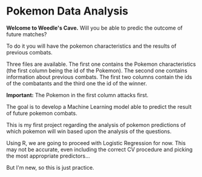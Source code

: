 # Pokemon Data Analysis

**Welcome to Weedle's Cave.**  Will you be able to predic the outcome of future matches?

To do it you will have the pokemon characteristics and the results of previous combats.

Three files are available. The first one contains the Pokemon characteristics (the first column being the id of the Pokemon). The second one contains information about previous combats. The first two columns contain the ids of the combatants and the third one the id of the winner. 

**Important:** The Pokemon in the first column attacks first.

The goal is to develop a Machine Learning model able to predict the result of future pokemon combats.

This is my first project regarding the analysis of pokemon predictions of which pokemon will win based upon the analysis of the questions.  

Using R, we are going to proceed with Logistic Regression for now.  This may not be accurate, even including the correct CV procedure and picking
the most appropriate predictors... 

But I'm new, so this is just practice.


